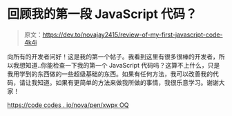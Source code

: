 # 回顾我的第一段 JavaScript 代码？

> 原文：<https://dev.to/novajay2415/review-of-my-first-javascript-code-4k4i>

向所有的开发者问好！这是我的第一个帖子。我看到这里有很多很棒的开发者，所以我想知道..你能检查一下我的第一个 JavaScript 代码吗？这算不上什么，只是我用学到的东西做的一些超级基础的东西。如果有任何方法，我可以改善我的代码，请让我知道。如果有更简单的方法来做我所做的事情，我很乐意学习。谢谢大家！

[https://code codes . io/nova/pen/xwpx OQ](https://codepen.io/Nova/pen/XwPXOq)